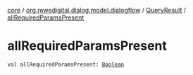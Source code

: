 [core](../../index.md) / [org.rewedigital.dialog.model.dialogflow](../index.md) / [QueryResult](index.md) / [allRequiredParamsPresent](./all-required-params-present.md)

# allRequiredParamsPresent

`val allRequiredParamsPresent: `[`Boolean`](https://kotlinlang.org/api/latest/jvm/stdlib/kotlin/-boolean/index.html)